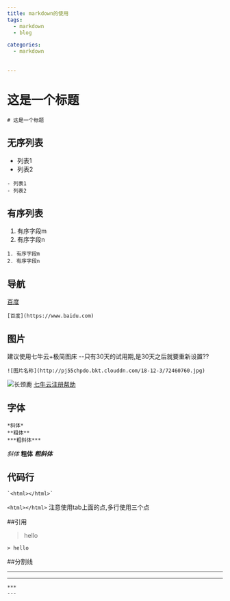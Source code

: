```yaml
---
title: markdown的使用
tags:
  - markdown
  - blog

categories: 
  - markdown
	
	
---
```


# 这是一个标题
```
# 这是一个标题
```

## 无序列表
- 列表1
- 列表2

```
- 列表1
- 列表2
```

## 有序列表
1. 有序字段m
2. 有序字段n

```
1. 有序字段m
2. 有序字段n
```

## 导航
[百度](https://www.baidu.com)
```
[百度](https://www.baidu.com)
```

## 图片
建议使用七牛云+极简图床  --只有30天的试用期,是30天之后就要重新设置??
```
![图片名称](http://pj55chpdo.bkt.clouddn.com/18-12-3/72460760.jpg)
```
![长颈鹿](http://pj55chpdo.bkt.clouddn.com/18-12-3/72460760.jpg)
[七牛云注册帮助](http://jiantuku.com/help/faq.html?src=settings_head)


## 字体
```
*斜体*
**粗体**
***粗斜体***
```
*斜体*
**粗体**
***粗斜体***

## 代码行
```
`<html></html>`

```
`<html></html>`
注意使用tab上面的点,多行使用三个点

##引用
 >hello
 ```
 > hello
 ```
 ##分割线
 ***
 ---
 ```
 ***
 ---
 ```
